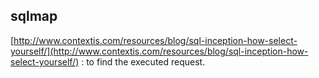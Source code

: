 ## sqlmap

[http://www.contextis.com/resources/blog/sql-inception-how-select-yourself/](http://www.contextis.com/resources/blog/sql-inception-how-select-yourself/) : to find the executed request.



